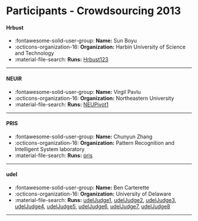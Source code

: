 # Participants - Crowdsourcing 2013 

#### Hrbust 
 - :fontawesome-solid-user-group: **Name:** Sun Boyu 
 - :octicons-organization-16: **Organization:** Harbin University of Science and Technology 
 - :material-file-search: **Runs:** [Hrbust123](./runs.md#hrbust123) 

---
#### NEUIR 
 - :fontawesome-solid-user-group: **Name:** Virgil Pavlu 
 - :octicons-organization-16: **Organization:** Northeastern University 
 - :material-file-search: **Runs:** [NEUPivot1](./runs.md#neupivot1) 

---
#### PRIS 
 - :fontawesome-solid-user-group: **Name:** Chunyun Zhang 
 - :octicons-organization-16: **Organization:** Pattern Recognition and Intelligent System laboratory 
 - :material-file-search: **Runs:** [pris](./runs.md#pris) 

---
#### udel 
 - :fontawesome-solid-user-group: **Name:** Ben Carterette 
 - :octicons-organization-16: **Organization:** University of Delaware 
 - :material-file-search: **Runs:** [udelJudge1](./runs.md#udeljudge1), [udelJudge2](./runs.md#udeljudge2), [udelJudge3](./runs.md#udeljudge3), [udelJudge4](./runs.md#udeljudge4), [udelJudge5](./runs.md#udeljudge5), [udelJudge6](./runs.md#udeljudge6), [udelJudge7](./runs.md#udeljudge7), [udelJudge8](./runs.md#udeljudge8) 

---
